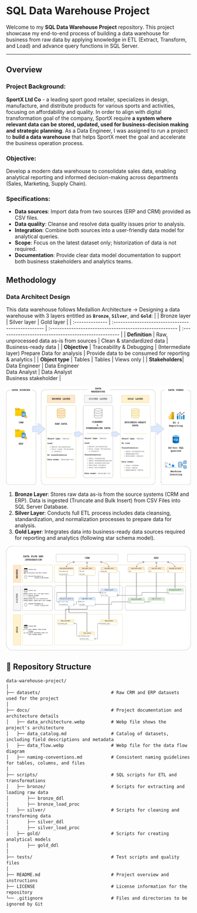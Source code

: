 # SQL Data Warehouse Project


Welcome to my **SQL Data Warehouse Project** repository. This project showcase my end-to-end process of building a data warehouse for business from raw data by applying knowledge in ETL (Extract, Transform, and Load) and advance query functions in SQL Server.


---
## Overview

### Project Background:

**SportX Ltd Co** - a leading sport good retailer, specializes in design, manufacture, and distribute products for various sports and activities, focusing on affordability and quality. In order to align with digital transformation goal of the company, SportX require **a system where relevant data can be stored, updated, used for business-decision making and strategic planning**. As a Data Engineer, I was assigned to run a project to **build a data warehouse** that helps SportX meet the goal and accelerate the business operation process.

### Objective:

Develop a modern data warehouse to consolidate sales data, enabling analytical reporting and informed decision-making across departments (Sales, Marketing, Supply Chain).

### Specifications:

- **Data sources**: Import data from two sources (ERP and CRM) provided as CSV files.
-	**Data quality**: Cleanse and resolve data quality issues prior to analysis.
- **Integration**: Combine both sources into a user-friendly data model for analytical queries.
-	**Scope**: Focus on the latest dataset only; historization of data is not required. 
-	**Documentation**: Provide clear data model documentation to support both business stakeholders and analytics teams.

## Methodology

### Data Architect Design

This data warehouse follows Medallion Architecture &rarr; Designing a data warehouse with 3 layers entitled as **`Bronze`**, **`Silver`**, and **`Gold`**:
|                 | Bronze layer                                      | Silver layer                                            | Gold layer                                           |
| :-------------- | :------------------------------------------------ | :------------------------------------------------------ | :--------------------------------------------------- |
| **Definition** | Raw, unprocessed data as-is from sources          | Clean & standardized data                               | Business-ready data                                  |
| **Objective** | Traceability & Debugging                          | (Intermediate layer) Prepare Data for analysis          | Provide data to be consumed for reporting & analytics |
| **Object type** | Tables                                            | Tables                                                  | Views only                                           |
| **Stakeholders**| Data Engineer                                     | Data Engineer <br> Data Analyst                         | Data Analyst <br> Business stakeholder               |

![Data Architecture Design](docs/data_architecture.webp)

1. **Bronze Layer**: Stores raw data as-is from the source systems (CRM and ERP). Data is ingested (Truncate and Bulk Insert) from CSV Files into SQL Server Database.
2. **Silver Layer**: Conducts full ETL process includes data cleansing, standardization, and normalization processes to prepare data for analysis.
3. **Gold Layer**: Integrates data into business-ready data sources required for reporting and analytics (following star schema model).

![Data Flow and Integration](docs/data_flow.webp)

## 📂 Repository Structure
```
data-warehouse-project/
│
├── datasets/                           # Raw CRM and ERP datasets used for the project
│
├── docs/                               # Project documentation and architecture details
│   ├── data_architecture.webp          # Webp file shows the project's architecture
│   ├── data_catalog.md                 # Catalog of datasets, including field descriptions and metadata
│   ├── data_flow.webp                  # Webp file for the data flow diagram
│   ├── naming-conventions.md           # Consistent naming guidelines for tables, columns, and files
│
├── scripts/                            # SQL scripts for ETL and transformations
│   ├── bronze/                         # Scripts for extracting and loading raw data
│       ├── bronze_ddl
│       ├── bronze_load_proc 
│   ├── silver/                         # Scripts for cleaning and transforming data
│       ├── silver_ddl
│       ├── silver_load_proc
│   ├── gold/                           # Scripts for creating analytical models
│       ├── gold_ddl
│
├── tests/                              # Test scripts and quality files
│
├── README.md                           # Project overview and instructions
├── LICENSE                             # License information for the repository
└── .gitignore                          # Files and directories to be ignored by Git
 
```
